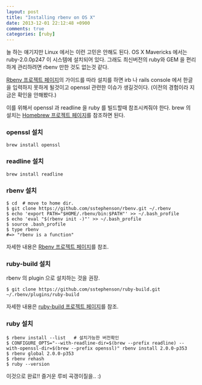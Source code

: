 ```yaml
---
layout: post
title: "Installing rbenv on OS X"
date: 2013-12-01 22:12:48 +0900
comments: true
categories: [ruby]
---
```


늘 하는 얘기지만 Linux 에서는 이런 고민은 안해도 된다.
OS X Mavericks 에서는 ruby-2.0.0p247 이 시스템에 설치되어 있다.
그래도 최신버전의 ruby와 GEM 을 편리하게 관리하려면 rbenv 만한 것도 없는것 같다.

[Rbenv 프로젝트 페이지](https://github.com/sstephenson/rbenv)의 가이드를 따라 설치를 하면
irb 나 rails console 에서 한글을 입력하지 못하게 될것이고
openssl 관련한 이슈가 생길것이다. (이전의 경험이라 지금은 확인을 안해봤다.)

이를 위해서 openssl 과 readline 을 ruby 를 빌드할때 참조시켜줘야 한다.
brew 의 설치는 [Homebrew 프로젝트 페이지](http://brew.sh/)를 참조하면 된다.

### openssl 설치

    brew install openssl

### readline 설치

    brew install readline

### rbenv 설치

    $ cd  # move to home dir.
    $ git clone https://github.com/sstephenson/rbenv.git ~/.rbenv
    $ echo 'export PATH="$HOME/.rbenv/bin:$PATH"' >> ~/.bash_profile
    $ echo 'eval "$(rbenv init -)"' >> ~/.bash_profile
    $ source .bash_profile
    $ type rbenv
    #=> "rbenv is a function"

자세한 내용은 [Rbenv 프로젝트 페이지](https://github.com/sstephenson/rbenv)를 참조.

### ruby-build 설치

rbenv 의 plugin 으로 설치하는 것을 권장.

    $ git clone https://github.com/sstephenson/ruby-build.git ~/.rbenv/plugins/ruby-build

자세한 내용은 [ruby-build 프로젝트 페이지](https://github.com/sstephenson/ruby-build)를 참조.

### ruby 설치

    $ rbenv install --list   # 설치가능한 버전확인
    $ CONFIGURE_OPTS="--with-readline-dir=$(brew --prefix readline) --with-openssl-dir=$(brew --prefix openssl)" rbenv install 2.0.0-p353
    $ rbenv global 2.0.0-p353
    $ rbenv rehash
    $ ruby --version


이것으로 완료!!
즐거운 루비 곡갱이질을.. :)
